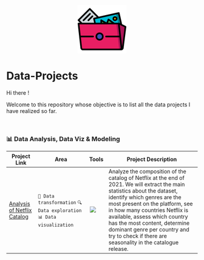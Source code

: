 <p align="center">
  <a><img width="128px" alt="Portfolio" title="Portfolio" 
  src="https://github.com/DimitriKneur/DimitriKneur/blob/main/portfolio.png"></a>
</p>

# Data-Projects

Hi there !

Welcome to this repository whose objective is to list all the data projects I have realized so far.

<br>

### 📊 Data Analysis, Data Viz & Modeling

Project Link | Area | Tools | Project Description
---|---|---|---
[Analysis of Netflix Catalog](https://github.com/DimitriKneur/Netflix-Catalog-Analysis-PowerBI) | `🔧 Data transformation` `🔍 Data exploration` `📊 Data visualization` | <img width="500px" style="padding:2px" src="https://img.shields.io/badge/Power%20BI-F2C811.svg?style=for-the-badge&logo=powerbi&logoColor=black"/> | Analyze the composition of the catalog of Netflix at the end of 2021. We will extract the main statistics about the dataset, identify which genres are the most present on the platform, see in how many countries Netflix is available, assess which country has the most content, determine dominant genre per country and try to check if there are seasonality in the catalogue release.

<!-- 
**Table of Contens :**
Analytics Engineering
Data Science, Machine Learning and IA
Other projects around the dataverse
-->
